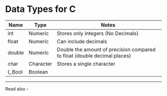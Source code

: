 # Data Types for C

| Name   | Type      | Notes                                                                    |
| ------ | --------- | ------------------------------------------------------------------------ |
| int    | Numeric   | Stores only integers (No Decimals)                                       |
| float  | Numeric   | Can include decimals                                                     |
| double | Numeric   | Double the amount of precision compared to float (double decimal places) |
| char   | Character | Stores a single character                                                |
| {_Bool  | Boolean   |                                                                          |



---
Read also - 